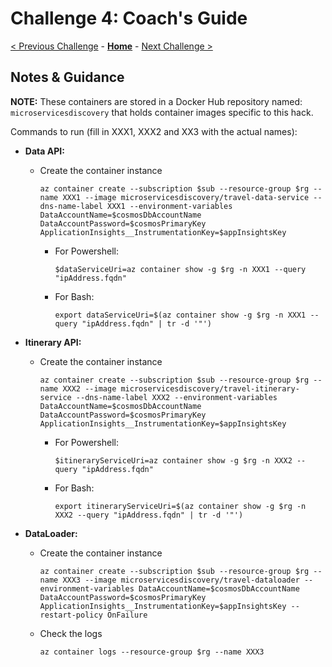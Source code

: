 # Challenge 4: Coach's Guide

[< Previous Challenge](./Challenge-03.md) - **[Home](README.md)** - [Next Challenge >](./Challenge-05.md)

## Notes & Guidance

**NOTE:** These containers are stored in a Docker Hub repository named: `microservicesdiscovery` that holds container images specific to this hack.

Commands to run (fill in XXX1, XXX2 and XX3 with the actual names):

- **Data API:**
  - Create the container instance
    ```
    az container create --subscription $sub --resource-group $rg --name XXX1 --image microservicesdiscovery/travel-data-service --dns-name-label XXX1 --environment-variables DataAccountName=$cosmosDbAccountName DataAccountPassword=$cosmosPrimaryKey ApplicationInsights__InstrumentationKey=$appInsightsKey
    ```
	- For Powershell:   
      ```
      $dataServiceUri=az container show -g $rg -n XXX1 --query "ipAddress.fqdn" 
      ```
	- For Bash:
      ```
      export dataServiceUri=$(az container show -g $rg -n XXX1 --query "ipAddress.fqdn" | tr -d '"') 
      ```

- **Itinerary API:**
  - Create the container instance
    ```
    az container create --subscription $sub --resource-group $rg --name XXX2 --image microservicesdiscovery/travel-itinerary-service --dns-name-label XXX2 --environment-variables DataAccountName=$cosmosDbAccountName DataAccountPassword=$cosmosPrimaryKey ApplicationInsights__InstrumentationKey=$appInsightsKey
    ```
	- For Powershell:   
      ```
      $itineraryServiceUri=az container show -g $rg -n XXX2 --query "ipAddress.fqdn" 
      ```
	- For Bash:
      ```
      export itineraryServiceUri=$(az container show -g $rg -n XXX2 --query "ipAddress.fqdn" | tr -d '"')
      ```

- **DataLoader:**
  - Create the container instance
    ```
    az container create --subscription $sub --resource-group $rg --name XXX3 --image microservicesdiscovery/travel-dataloader --environment-variables DataAccountName=$cosmosDbAccountName DataAccountPassword=$cosmosPrimaryKey ApplicationInsights__InstrumentationKey=$appInsightsKey --restart-policy OnFailure
    ```
  - Check the logs
      ```
      az container logs --resource-group $rg --name XXX3
      ```